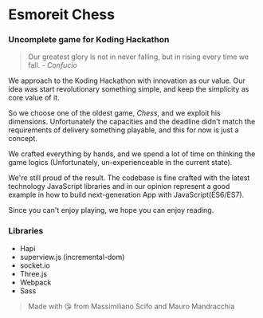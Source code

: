 # Esmoreit Chess
### Uncomplete game for Koding Hackathon

> Our greatest glory is not in never falling, but in rising every time we fall. - *Confucio*

We approach to the Koding Hackathon with innovation as our value.
Our idea was start revolutionary something simple, and keep the simplicity as core value of it.

So we choose one of the oldest game, *Chess*, and we exploit his dimensions.
Unfortunately the capacities and the deadline didn't match the requirements of delivery something playable,
and this for now is just a concept.

We crafted everything by hands, and we spend a lot of time on thinking the game logics (Unfortunately, un-experienceable in the current state).

We're still proud of the result.
The codebase is fine crafted with the latest technology JavaScript libraries and in our opinion represent a good example in how to build next-generation App with JavaScript(ES6/ES7).

Since you can't enjoy playing,
we hope you can enjoy reading.

### Libraries
- Hapi
- superview.js (incremental-dom)
- socket.io
- Three.js
- Webpack
- Sass

> Made with 😘 from Massimiliano Scifo and Mauro Mandracchia
